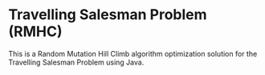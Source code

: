 # Travelling Salesman Problem (RMHC)

This is a Random Mutation Hill Climb algorithm optimization solution for the Travelling Salesman Problem using Java.
